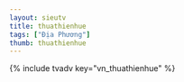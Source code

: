 ```yaml
---
layout: sieutv
title: thuathienhue
tags: ["Địa Phương"]
thumb: thuathienhue
---
```

{% include tvadv key="vn_thuathienhue" %}